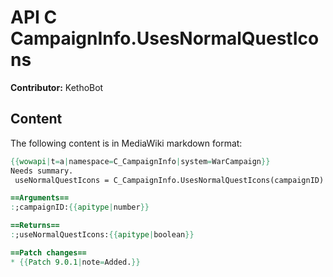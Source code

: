 # API C CampaignInfo.UsesNormalQuestIcons

**Contributor:** KethoBot

## Content

The following content is in MediaWiki markdown format:

```mediawiki
{{wowapi|t=a|namespace=C_CampaignInfo|system=WarCampaign}}
Needs summary.
 useNormalQuestIcons = C_CampaignInfo.UsesNormalQuestIcons(campaignID)

==Arguments==
:;campaignID:{{apitype|number}}

==Returns==
:;useNormalQuestIcons:{{apitype|boolean}}

==Patch changes==
* {{Patch 9.0.1|note=Added.}}
```